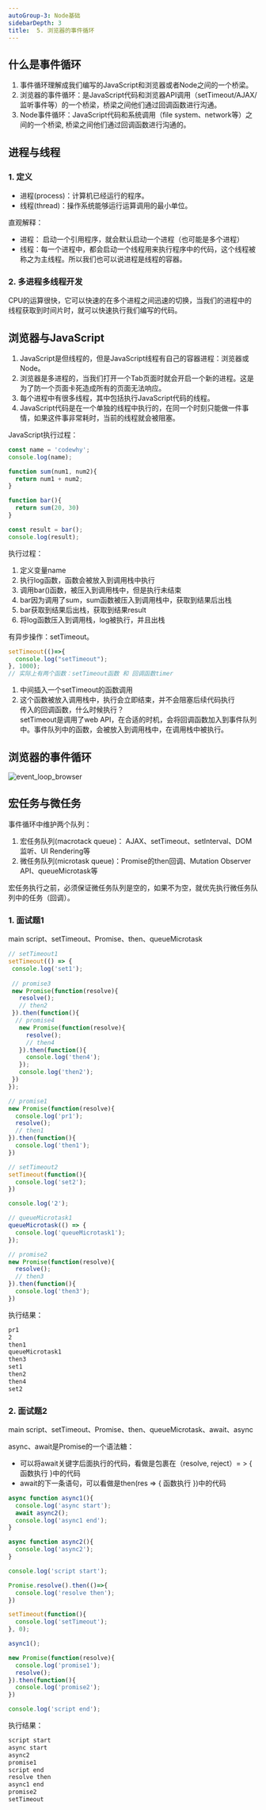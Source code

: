 ```yaml
---
autoGroup-3: Node基础
sidebarDepth: 3
title:  5. 浏览器的事件循环
---
```


## 什么是事件循环
1. 事件循环理解成我们编写的JavaScript和浏览器或者Node之间的一个桥梁。
2. 浏览器的事件循环：是JavaScript代码和浏览器API调用（setTimeout/AJAX/监听事件等）的一个桥梁，桥梁之间他们通过回调函数进行沟通。
3. Node事件循环：JavaScript代码和系统调用（file system、network等）之间的一个桥梁, 桥梁之间他们通过回调函数进行沟通的。

## 进程与线程
### 1. 定义
- 进程(process)：计算机已经运行的程序。
- 线程(thread)：操作系统能够运行运算调用的最小单位。

直观解释：   
- 进程： 启动一个引用程序，就会默认启动一个进程（也可能是多个进程）
- 线程：每一个进程中，都会启动一个线程用来执行程序中的代码，这个线程被称之为主线程。所以我们也可以说进程是线程的容器。

### 2. 多进程多线程开发
CPU的运算很快，它可以快速的在多个进程之间迅速的切换，当我们的进程中的线程获取到时间片时，就可以快速执行我们编写的代码。

## 浏览器与JavaScript
1. JavaScript是但线程的，但是JavaScript线程有自己的容器进程：浏览器或Node。
2. 浏览器是多进程的，当我们打开一个Tab页面时就会开启一个新的进程。这是为了防一个页面卡死造成所有的页面无法响应。
3. 每个进程中有很多线程，其中包括执行JavaScript代码的线程。
4. JavaScript代码是在一个单独的线程中执行的，在同一个时刻只能做一件事情，如果这件事非常耗时，当前的线程就会被阻塞。

JavaScript执行过程：
```js
const name = 'codewhy';
console.log(name);

function sum(num1, num2){
  return num1 + num2;
}

function bar(){
  return sum(20, 30)
}

const result = bar();
console.log(result);
```
执行过程：
1. 定义变量name
2. 执行log函数，函数会被放入到调用栈中执行
3. 调用bar()函数，被压入到调用栈中，但是执行未结束
4. bar因为调用了sum，sum函数被压入到调用栈中，获取到结果后出栈
5. bar获取到结果后出栈，获取到结果result
6. 将log函数压入到调用栈，log被执行，并且出栈

有异步操作：setTimeout。
```js
setTimeout(()=>{
  console.log("setTimeout");
}, 1000);
// 实际上有两个函数：setTimeout函数 和 回调函数timer
```
1. 中间插入一个setTimeout的函数调用
2. 这个函数被放入调用栈中，执行会立即结束，并不会阻塞后续代码执行   
传入的回调函数，什么时候执行？   
setTimeout是调用了web API，在合适的时机，会将回调函数加入到事件队列中。事件队列中的函数，会被放入到调用栈中，在调用栈中被执行。 

## 浏览器的事件循环

<img :src="$withBase('/operationEnv/Node/event_loop_browser.png')" alt="event_loop_browser"> 

## 宏任务与微任务
事件循环中维护两个队列：
1. 宏任务队列(macrotack queue)： AJAX、setTimeout、setInterval、DOM监听、UI Rendering等
2. 微任务队列(microtask queue)：Promise的then回调、Mutation Observer API、queueMicrotask等

宏任务执行之前，必须保证微任务队列是空的，如果不为空，就优先执行微任务队列中的任务（回调）。

### 1. 面试题1 
main script、setTimeout、Promise、then、queueMicrotask
```js
// setTimeout1
setTimeout(() => {
 console.log('set1');
 
 // promise3
 new Promise(function(resolve){
   resolve();
   // then2
 }).then(function(){
  // promise4
   new Promise(function(resolve){
     resolve();
     // then4
   }).then(function(){
     console.log('then4');
   });
   console.log('then2');
 })
});

// promise1
new Promise(function(resolve){
  console.log('pr1');
  resolve();
  // then1
}).then(function(){
  console.log('then1');
})

// setTimeout2
setTimeout(function(){
  console.log('set2');
})

console.log('2');

// queueMicrotask1
queueMicrotask(() => {
  console.log('queueMicrotask1');
});

// promise2
new Promise(function(resolve){
  resolve();
  // then3
}).then(function(){
  console.log('then3');
})
```
执行结果：
```md
pr1
2
then1
queueMicrotask1
then3
set1
then2
then4
set2
```

### 2. 面试题2
main script、setTimeout、Promise、then、queueMicrotask、await、async

async、await是Promise的一个语法糖：
- 可以将await关键字后面执行的代码，看做是包裹在（resolve, reject）= > { 函数执行 }中的代码
- await的下一条语句，可以看做是then(res => { 函数执行 })中的代码

```js
async function async1(){
  console.log('async start');
  await async2();
  console.log('async1 end');
}

async function async2(){
  console.log('async2');
}

console.log('script start');

Promise.resolve().then(()=>{
  console.log('resolve then');
})

setTimeout(function(){
  console.log('setTimeout');
}, 0);

async1();

new Promise(function(resolve){
  console.log('promise1');
  resolve();
}).then(function(){
  console.log('promise2');
})

console.log('script end');
```
执行结果：
```md
script start
async start
async2
promise1
script end
resolve then
async1 end
promise2
setTimeout
```